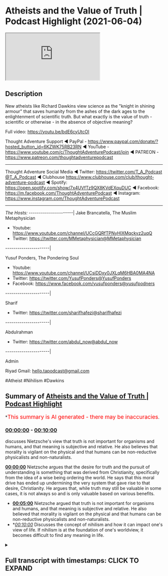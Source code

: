 # Atheists and the Value of Truth | Podcast Highlight (2021-06-04)

<iframe loading='lazy' src='https://www.youtube.com/embed/GS1wzxk5XEs'></iframe>

## Description

New atheists like Richard Dawkins view science as the "knight in shining armour" that saves humanity from the ashes of the dark ages to the enlightenment of scientific truth. But what exactly is the value of truth - scientific or otherwise - in the absence of objective meaning?

Full video: https://youtu.be/bdE6cyUtcOI

Thought Adventure Support
◄ PayPal - https://www.paypal.com/donate/?hosted_button_id=6KZWK75RB23RN 
◄ YouTube - https://www.youtube.com/c/ThoughtAdventurePodcast/join
◄ PATREON - https://www.patreon.com/thoughtadventurepodcast
____________________________________________________________________

Thought Adventure Social Media
◄ Twitter: https://twitter.com/T_A_Podcast​​@T_A_Podcast
◄ Clubhouse https://www.clubhouse.com/club/thought-adventure-podcast
◄ Spotify: https://open.spotify.com/show/7x4UVfTz9QX8KVdEXquDUC
◄ Facebook: https://m.facebook.com/ThoughtAdventurePodcast
◄ Instagram: https://www.instagram.com/ThoughtAdventurePodcast​

----------------------------------------------------------------

*The Hosts:*
----------------------|
Jake Brancatella, The Muslim Metaphysician

- Youtube: https://www.youtube.com/channel/UCcGQRfTPNyHlXMqckvz2uqQ
- Twitter:  https://twitter.com/MMetaphysician​​@MMetaphysician

----------------------|

Yusuf Ponders, The Pondering Soul

- Youtube: https://www.youtube.com/channel/UCsiDDxy0JXLqM6HBA0MA4NA
- Twitter: https://twitter.com/YusufPonders​​@YusufPonders
- Facebook: https://www.facebook.com/yusufponders​@yusufpodners

----------------------|

Sharif

- Twitter: https://twitter.com/sharifhafezi​​@sharifhafezi

----------------------|

Abdulrahman

- Twitter: https://twitter.com/abdul_now​@abdul_now

----------------------|

Admin

Riyad 
Gmail: hello.tapodcast@gmail.com

#Atheist #Nihilism #Dawkins

## Summary of [Atheists and the Value of Truth | Podcast Highlight](https://www.youtube.com/watch?v=GS1wzxk5XEs)


*<span style="color:red; font-size:125%">This summary is AI generated - there may be inaccuracies</span>.

### [00:00:00](https://www.youtube.com/watch?v=GS1wzxk5XEs&t=0) - [00:10:00](https://www.youtube.com/watch?v=GS1wzxk5XEs&t=600)

discusses Nietzsche's view that truth is not important for organisms and humans, and that meaning is subjective and relative. He also believes that morality is vigilant on the physical and that humans can be non-reductive physicalists and non-naturalists.

**[00:00:00](https://www.youtube.com/watch?v=GS1wzxk5XEs&t=0)** Nietzsche argues that the desire for truth and the pursuit of understanding is something that was derived from Christianity, specifically from the idea of a wise being ordering the world. He says that this moral drive has ended up undermining the very system that gave rise to that desire, Christianity. He argues that, while truth may still be valuable in some cases, it is not always so and is only valuable based on various benefits.
* **[00:05:00](https://www.youtube.com/watch?v=GS1wzxk5XEs&t=300)** Nietzsche argued that truth is not important for organisms and humans, and that meaning is subjective and relative. He also believed that morality is vigilant on the physical and that humans can be non-reductive physicalists and non-naturalists.
* **[00:10:00](https://www.youtube.com/watch?v=GS1wzxk5XEs&t=600)* Discusses the concept of nihilism and how it can impact one's view of life. If nihilism is at the foundation of one's worldview, it becomes difficult to find any meaning in life.

<details><summary><h2>Full transcript with timestamps: CLICK TO EXPAND</h2></summary>

[0:00:08](https://youtu.be/GS1wzxk5XEs?t=8) mentioned  
[0:00:09](https://youtu.be/GS1wzxk5XEs?t=9) science being underpinned so the way  
[0:00:10](https://youtu.be/GS1wzxk5XEs?t=10) nietzsche sort of sees  
[0:00:12](https://youtu.be/GS1wzxk5XEs?t=12) science he looks at science as the the  
[0:00:14](https://youtu.be/GS1wzxk5XEs?t=14) corpse of christianity  
[0:00:16](https://youtu.be/GS1wzxk5XEs?t=16) so science for him isn't the this thing  
[0:00:19](https://youtu.be/GS1wzxk5XEs?t=19) that sort of  
[0:00:20](https://youtu.be/GS1wzxk5XEs?t=20) you know like you you see religion like  
[0:00:22](https://youtu.be/GS1wzxk5XEs?t=22) dawkins puts it as if religion's this  
[0:00:24](https://youtu.be/GS1wzxk5XEs?t=24) big nasty dragon and it's  
[0:00:26](https://youtu.be/GS1wzxk5XEs?t=26) trying to kill everything and then  
[0:00:27](https://youtu.be/GS1wzxk5XEs?t=27) you've got um the  
[0:00:29](https://youtu.be/GS1wzxk5XEs?t=29) the knight in shining armor that just  
[0:00:31](https://youtu.be/GS1wzxk5XEs?t=31) rides over the horizon on his  
[0:00:34](https://youtu.be/GS1wzxk5XEs?t=34) his glorious steed and like and this is  
[0:00:37](https://youtu.be/GS1wzxk5XEs?t=37) science and then it runs over and it  
[0:00:39](https://youtu.be/GS1wzxk5XEs?t=39) defeats  
[0:00:40](https://youtu.be/GS1wzxk5XEs?t=40) the dragon and it's like yes and they  
[0:00:42](https://youtu.be/GS1wzxk5XEs?t=42) paint you you get it a lot  
[0:00:44](https://youtu.be/GS1wzxk5XEs?t=44) from these sort of um new atheist types  
[0:00:48](https://youtu.be/GS1wzxk5XEs?t=48) that science is built up as this sort of  
[0:00:50](https://youtu.be/GS1wzxk5XEs?t=50) new being  
[0:00:51](https://youtu.be/GS1wzxk5XEs?t=51) that comes to defeat religion and it and  
[0:00:54](https://youtu.be/GS1wzxk5XEs?t=54) it's not that  
[0:00:55](https://youtu.be/GS1wzxk5XEs?t=55) it's not that it's it's quite the  
[0:00:57](https://youtu.be/GS1wzxk5XEs?t=57) opposite it is  
[0:00:58](https://youtu.be/GS1wzxk5XEs?t=58) what is left off religion um and they  
[0:01:01](https://youtu.be/GS1wzxk5XEs?t=61) don't see this and the way  
[0:01:02](https://youtu.be/GS1wzxk5XEs?t=62) nietzsche describes it he says like  
[0:01:04](https://youtu.be/GS1wzxk5XEs?t=64) listen the the desire for truth  
[0:01:06](https://youtu.be/GS1wzxk5XEs?t=66) seeing truth as a higher value is a  
[0:01:09](https://youtu.be/GS1wzxk5XEs?t=69) moral judgment  
[0:01:11](https://youtu.be/GS1wzxk5XEs?t=71) you have to see truth as good  
[0:01:15](https://youtu.be/GS1wzxk5XEs?t=75) you have to see truth as something that  
[0:01:17](https://youtu.be/GS1wzxk5XEs?t=77) good people want to attain  
[0:01:19](https://youtu.be/GS1wzxk5XEs?t=79) these are all moral statements and this  
[0:01:22](https://youtu.be/GS1wzxk5XEs?t=82) they all like he's arguing  
[0:01:23](https://youtu.be/GS1wzxk5XEs?t=83) in terms of the europeans they derived  
[0:01:25](https://youtu.be/GS1wzxk5XEs?t=85) this from the bible  
[0:01:27](https://youtu.be/GS1wzxk5XEs?t=87) they derived this from the religion and  
[0:01:29](https://youtu.be/GS1wzxk5XEs?t=89) he says this desire  
[0:01:31](https://youtu.be/GS1wzxk5XEs?t=91) to achieve to truth to look at the world  
[0:01:34](https://youtu.be/GS1wzxk5XEs?t=94) as if it's intelligible  
[0:01:36](https://youtu.be/GS1wzxk5XEs?t=96) this derived from christianity as well  
[0:01:38](https://youtu.be/GS1wzxk5XEs?t=98) in europe specifically  
[0:01:39](https://youtu.be/GS1wzxk5XEs?t=99) they saw the world as something that was  
[0:01:41](https://youtu.be/GS1wzxk5XEs?t=101) ordered  
[0:01:42](https://youtu.be/GS1wzxk5XEs?t=102) by a wise being and not as chaotic like  
[0:01:46](https://youtu.be/GS1wzxk5XEs?t=106) the greeks prior to  
[0:01:47](https://youtu.be/GS1wzxk5XEs?t=107) the you know the christian west um they  
[0:01:50](https://youtu.be/GS1wzxk5XEs?t=110) didn't see the world in the same way  
[0:01:52](https://youtu.be/GS1wzxk5XEs?t=112) they saw the world as  
[0:01:53](https://youtu.be/GS1wzxk5XEs?t=113) a very sort of chaotic place  
[0:01:56](https://youtu.be/GS1wzxk5XEs?t=116) not necessarily something that was  
[0:01:57](https://youtu.be/GS1wzxk5XEs?t=117) intelligible um  
[0:01:59](https://youtu.be/GS1wzxk5XEs?t=119) no it was a country christianity gave  
[0:02:01](https://youtu.be/GS1wzxk5XEs?t=121) rise to this  
[0:02:02](https://youtu.be/GS1wzxk5XEs?t=122) way of looking at the world and this  
[0:02:05](https://youtu.be/GS1wzxk5XEs?t=125) moral drive  
[0:02:06](https://youtu.be/GS1wzxk5XEs?t=126) that pushed them towards wanting to  
[0:02:07](https://youtu.be/GS1wzxk5XEs?t=127) achieve truth  
[0:02:09](https://youtu.be/GS1wzxk5XEs?t=129) but then it's sort of the the sting  
[0:02:12](https://youtu.be/GS1wzxk5XEs?t=132) turns itself against like the you know  
[0:02:14](https://youtu.be/GS1wzxk5XEs?t=134) the bee that stings itself  
[0:02:16](https://youtu.be/GS1wzxk5XEs?t=136) he says this moral um drive  
[0:02:19](https://youtu.be/GS1wzxk5XEs?t=139) that gave rise to the obsession with  
[0:02:21](https://youtu.be/GS1wzxk5XEs?t=141) truth  
[0:02:22](https://youtu.be/GS1wzxk5XEs?t=142) and reason in the west um  
[0:02:25](https://youtu.be/GS1wzxk5XEs?t=145) ended up undermining the very system  
[0:02:27](https://youtu.be/GS1wzxk5XEs?t=147) which gave rise to that moral drive that  
[0:02:29](https://youtu.be/GS1wzxk5XEs?t=149) is christianity  
[0:02:30](https://youtu.be/GS1wzxk5XEs?t=150) and so it kills itself um yeah but  
[0:02:34](https://youtu.be/GS1wzxk5XEs?t=154) um people are gonna i can imagine what  
[0:02:35](https://youtu.be/GS1wzxk5XEs?t=155) people are gonna say or atheists are  
[0:02:37](https://youtu.be/GS1wzxk5XEs?t=157) gonna say  
[0:02:38](https://youtu.be/GS1wzxk5XEs?t=158) well yeah obviously you know uh atheists  
[0:02:41](https://youtu.be/GS1wzxk5XEs?t=161) can value truth  
[0:02:43](https://youtu.be/GS1wzxk5XEs?t=163) yeah yeah no there's nothing there's  
[0:02:44](https://youtu.be/GS1wzxk5XEs?t=164) something uh that's  
[0:02:46](https://youtu.be/GS1wzxk5XEs?t=166) from christianity so how is the question  
[0:02:52](https://youtu.be/GS1wzxk5XEs?t=172) because the question here is is it  
[0:02:53](https://youtu.be/GS1wzxk5XEs?t=173) necessary why  
[0:02:55](https://youtu.be/GS1wzxk5XEs?t=175) do you need to value truth now within a  
[0:02:58](https://youtu.be/GS1wzxk5XEs?t=178) christian framework  
[0:02:59](https://youtu.be/GS1wzxk5XEs?t=179) it's like well you know if you don't  
[0:03:01](https://youtu.be/GS1wzxk5XEs?t=181) value truth you burn for an eternity  
[0:03:04](https://youtu.be/GS1wzxk5XEs?t=184) like in in terms of the atheist it's  
[0:03:07](https://youtu.be/GS1wzxk5XEs?t=187) instrumental now  
[0:03:08](https://youtu.be/GS1wzxk5XEs?t=188) it's like well what is the point of  
[0:03:10](https://youtu.be/GS1wzxk5XEs?t=190) valuing truth if it's just detrimental  
[0:03:12](https://youtu.be/GS1wzxk5XEs?t=192) to me and everyone i know  
[0:03:14](https://youtu.be/GS1wzxk5XEs?t=194) it you know and there is no necessary  
[0:03:17](https://youtu.be/GS1wzxk5XEs?t=197) drive it's like  
[0:03:18](https://youtu.be/GS1wzxk5XEs?t=198) you know it it becomes instrumental  
[0:03:21](https://youtu.be/GS1wzxk5XEs?t=201) basically and  
[0:03:22](https://youtu.be/GS1wzxk5XEs?t=202) yes there is still the possibility for  
[0:03:24](https://youtu.be/GS1wzxk5XEs?t=204) opening up but  
[0:03:25](https://youtu.be/GS1wzxk5XEs?t=205) there's nothing there's no like fear of  
[0:03:27](https://youtu.be/GS1wzxk5XEs?t=207) eternal damnation it's like  
[0:03:29](https://youtu.be/GS1wzxk5XEs?t=209) well if in this world all of  
[0:03:32](https://youtu.be/GS1wzxk5XEs?t=212) the positives lie in a false  
[0:03:35](https://youtu.be/GS1wzxk5XEs?t=215) notion or in a false um direction to  
[0:03:39](https://youtu.be/GS1wzxk5XEs?t=219) move towards  
[0:03:39](https://youtu.be/GS1wzxk5XEs?t=219) a lie then there's very little  
[0:03:42](https://youtu.be/GS1wzxk5XEs?t=222) motivation  
[0:03:43](https://youtu.be/GS1wzxk5XEs?t=223) if you think of it from a utilitarian  
[0:03:44](https://youtu.be/GS1wzxk5XEs?t=224) perspective like you move towards the  
[0:03:47](https://youtu.be/GS1wzxk5XEs?t=227) lie  
[0:03:48](https://youtu.be/GS1wzxk5XEs?t=228) then there's all of this pleasure that  
[0:03:49](https://youtu.be/GS1wzxk5XEs?t=229) derives from it if you move towards the  
[0:03:51](https://youtu.be/GS1wzxk5XEs?t=231) truth there's all of this pain and  
[0:03:52](https://youtu.be/GS1wzxk5XEs?t=232) there's suffering  
[0:03:54](https://youtu.be/GS1wzxk5XEs?t=234) like if you're a utilitarian and you're  
[0:03:56](https://youtu.be/GS1wzxk5XEs?t=236) you're fixed in the dunya you're fixed  
[0:03:58](https://youtu.be/GS1wzxk5XEs?t=238) in the world  
[0:03:59](https://youtu.be/GS1wzxk5XEs?t=239) at what point would you want to continue  
[0:04:01](https://youtu.be/GS1wzxk5XEs?t=241) to value truth there  
[0:04:03](https://youtu.be/GS1wzxk5XEs?t=243) it becomes you know if you don't believe  
[0:04:06](https://youtu.be/GS1wzxk5XEs?t=246) in  
[0:04:06](https://youtu.be/GS1wzxk5XEs?t=246) uh sort of any justice in an afterlife  
[0:04:10](https://youtu.be/GS1wzxk5XEs?t=250) it's like well you know why would you  
[0:04:12](https://youtu.be/GS1wzxk5XEs?t=252) keep on to this thing  
[0:04:14](https://youtu.be/GS1wzxk5XEs?t=254) if it's completely detrimental i get and  
[0:04:16](https://youtu.be/GS1wzxk5XEs?t=256) that's not to say  
[0:04:17](https://youtu.be/GS1wzxk5XEs?t=257) um obviously there's certain examples  
[0:04:19](https://youtu.be/GS1wzxk5XEs?t=259) where this might  
[0:04:20](https://youtu.be/GS1wzxk5XEs?t=260) be the case but there's it's just  
[0:04:24](https://youtu.be/GS1wzxk5XEs?t=264) it's not necessary it's basically the  
[0:04:25](https://youtu.be/GS1wzxk5XEs?t=265) point and because there's  
[0:04:28](https://youtu.be/GS1wzxk5XEs?t=268) yeah so from my understanding is that  
[0:04:29](https://youtu.be/GS1wzxk5XEs?t=269) when you turn around and ask the  
[0:04:30](https://youtu.be/GS1wzxk5XEs?t=270) question why should you value  
[0:04:32](https://youtu.be/GS1wzxk5XEs?t=272) truth uh a lot of people divorced of a  
[0:04:35](https://youtu.be/GS1wzxk5XEs?t=275) particular religious belief will turn  
[0:04:36](https://youtu.be/GS1wzxk5XEs?t=276) around and say  
[0:04:37](https://youtu.be/GS1wzxk5XEs?t=277) well it's beneficial it's beneficial for  
[0:04:41](https://youtu.be/GS1wzxk5XEs?t=281) going human beings it's not always yeah  
[0:04:42](https://youtu.be/GS1wzxk5XEs?t=282) that's right so what you're saying is  
[0:04:44](https://youtu.be/GS1wzxk5XEs?t=284) actually well okay if it wasn't  
[0:04:46](https://youtu.be/GS1wzxk5XEs?t=286) beneficial let's just say it wasn't  
[0:04:47](https://youtu.be/GS1wzxk5XEs?t=287) beneficial just for the  
[0:04:49](https://youtu.be/GS1wzxk5XEs?t=289) sake of the argument would it be still  
[0:04:52](https://youtu.be/GS1wzxk5XEs?t=292) valuable  
[0:04:53](https://youtu.be/GS1wzxk5XEs?t=293) and then you're saying well it's not  
[0:04:54](https://youtu.be/GS1wzxk5XEs?t=294) valuable anymore so then truth  
[0:04:56](https://youtu.be/GS1wzxk5XEs?t=296) is only valuable based upon various  
[0:04:59](https://youtu.be/GS1wzxk5XEs?t=299) benefits and then you can give examples  
[0:05:01](https://youtu.be/GS1wzxk5XEs?t=301) and i think even donald hoffman who's a  
[0:05:04](https://youtu.be/GS1wzxk5XEs?t=304) professor in  
[0:05:05](https://youtu.be/GS1wzxk5XEs?t=305) neuroscience and philosophy of science  
[0:05:07](https://youtu.be/GS1wzxk5XEs?t=307) he talks about  
[0:05:09](https://youtu.be/GS1wzxk5XEs?t=309) this idea that evolution adapts to  
[0:05:11](https://youtu.be/GS1wzxk5XEs?t=311) survival not adapts to truth-finding  
[0:05:15](https://youtu.be/GS1wzxk5XEs?t=315) so you know he gave a particular  
[0:05:17](https://youtu.be/GS1wzxk5XEs?t=317) mathematical model in which he  
[0:05:19](https://youtu.be/GS1wzxk5XEs?t=319) demonstrated how  
[0:05:20](https://youtu.be/GS1wzxk5XEs?t=320) an organism that is able to see reality  
[0:05:22](https://youtu.be/GS1wzxk5XEs?t=322) as it is is  
[0:05:24](https://youtu.be/GS1wzxk5XEs?t=324) less likely to survive than an organism  
[0:05:26](https://youtu.be/GS1wzxk5XEs?t=326) that's more adopted to survival  
[0:05:28](https://youtu.be/GS1wzxk5XEs?t=328) even if it's less correlated to truth so  
[0:05:31](https://youtu.be/GS1wzxk5XEs?t=331) truth-finding  
[0:05:32](https://youtu.be/GS1wzxk5XEs?t=332) is not necessary for organisms and human  
[0:05:36](https://youtu.be/GS1wzxk5XEs?t=336) beings in order to have benefit and so  
[0:05:38](https://youtu.be/GS1wzxk5XEs?t=338) he's basically  
[0:05:39](https://youtu.be/GS1wzxk5XEs?t=339) his argument is how we see the world is  
[0:05:41](https://youtu.be/GS1wzxk5XEs?t=341) not really  
[0:05:42](https://youtu.be/GS1wzxk5XEs?t=342) how the world is it's just how we've  
[0:05:45](https://youtu.be/GS1wzxk5XEs?t=345) evolved to perceive it  
[0:05:46](https://youtu.be/GS1wzxk5XEs?t=346) you know as like a user interface of the  
[0:05:49](https://youtu.be/GS1wzxk5XEs?t=349) world so  
[0:05:50](https://youtu.be/GS1wzxk5XEs?t=350) truth therefore becomes something that's  
[0:05:52](https://youtu.be/GS1wzxk5XEs?t=352) not even valued  
[0:05:54](https://youtu.be/GS1wzxk5XEs?t=354) as a necessary thing as as you mentioned  
[0:05:57](https://youtu.be/GS1wzxk5XEs?t=357) yourself  
[0:05:58](https://youtu.be/GS1wzxk5XEs?t=358) and if that i think i think if i could  
[0:06:00](https://youtu.be/GS1wzxk5XEs?t=360) just  
[0:06:01](https://youtu.be/GS1wzxk5XEs?t=361) if if i could just add to that shift the  
[0:06:02](https://youtu.be/GS1wzxk5XEs?t=362) the idea that the truth like the  
[0:06:06](https://youtu.be/GS1wzxk5XEs?t=366) truth seeking and why we ought to seek  
[0:06:07](https://youtu.be/GS1wzxk5XEs?t=367) truth right um  
[0:06:09](https://youtu.be/GS1wzxk5XEs?t=369) is it's it's not that um for  
[0:06:13](https://youtu.be/GS1wzxk5XEs?t=373) the the nihilist or or or or fernica  
[0:06:16](https://youtu.be/GS1wzxk5XEs?t=376) it's it's not that  
[0:06:17](https://youtu.be/GS1wzxk5XEs?t=377) it doesn't matter it's that it restricts  
[0:06:21](https://youtu.be/GS1wzxk5XEs?t=381) you  
[0:06:21](https://youtu.be/GS1wzxk5XEs?t=381) right so the the idea is that the  
[0:06:24](https://youtu.be/GS1wzxk5XEs?t=384) problem  
[0:06:25](https://youtu.be/GS1wzxk5XEs?t=385) when you guys seek truth it's gonna take  
[0:06:27](https://youtu.be/GS1wzxk5XEs?t=387) you to this  
[0:06:28](https://youtu.be/GS1wzxk5XEs?t=388) conclusion that these mythologies are  
[0:06:31](https://youtu.be/GS1wzxk5XEs?t=391) false  
[0:06:32](https://youtu.be/GS1wzxk5XEs?t=392) right that there is no true there is no  
[0:06:34](https://youtu.be/GS1wzxk5XEs?t=394) ultimate truth in the world that we  
[0:06:35](https://youtu.be/GS1wzxk5XEs?t=395) that you know gives us meaning and that  
[0:06:38](https://youtu.be/GS1wzxk5XEs?t=398) conclusion if truth does matter  
[0:06:40](https://youtu.be/GS1wzxk5XEs?t=400) you should follow the implications of  
[0:06:42](https://youtu.be/GS1wzxk5XEs?t=402) that truth  
[0:06:43](https://youtu.be/GS1wzxk5XEs?t=403) where it leads you to and you should  
[0:06:45](https://youtu.be/GS1wzxk5XEs?t=405) become a nihilist and just you know  
[0:06:47](https://youtu.be/GS1wzxk5XEs?t=407) and it's going to take you to very bad  
[0:06:48](https://youtu.be/GS1wzxk5XEs?t=408) places that's that's  
[0:06:50](https://youtu.be/GS1wzxk5XEs?t=410) that i think was nietzsche's idea and  
[0:06:52](https://youtu.be/GS1wzxk5XEs?t=412) that's why he didn't  
[0:06:54](https://youtu.be/GS1wzxk5XEs?t=414) truth wasn't the priority for him right  
[0:06:56](https://youtu.be/GS1wzxk5XEs?t=416) so for him it was like  
[0:06:57](https://youtu.be/GS1wzxk5XEs?t=417) okay truth matters but in as yusuf put  
[0:07:01](https://youtu.be/GS1wzxk5XEs?t=421) it in like a  
[0:07:02](https://youtu.be/GS1wzxk5XEs?t=422) instrumentalist manner like as far  
[0:07:05](https://youtu.be/GS1wzxk5XEs?t=425) as it helps you useful you know achieve  
[0:07:08](https://youtu.be/GS1wzxk5XEs?t=428) your drives right achieve  
[0:07:10](https://youtu.be/GS1wzxk5XEs?t=430) your your your desires and and uh and  
[0:07:13](https://youtu.be/GS1wzxk5XEs?t=433) but  
[0:07:13](https://youtu.be/GS1wzxk5XEs?t=433) that has serious implications for  
[0:07:16](https://youtu.be/GS1wzxk5XEs?t=436) morality for example right  
[0:07:18](https://youtu.be/GS1wzxk5XEs?t=438) and and it is at the end of the day like  
[0:07:20](https://youtu.be/GS1wzxk5XEs?t=440) like like there's  
[0:07:22](https://youtu.be/GS1wzxk5XEs?t=442) you know in terms of cosmic nihilism  
[0:07:24](https://youtu.be/GS1wzxk5XEs?t=444) right which is  
[0:07:25](https://youtu.be/GS1wzxk5XEs?t=445) which is an extreme version of  
[0:07:26](https://youtu.be/GS1wzxk5XEs?t=446) existential nihilism that does have a  
[0:07:29](https://youtu.be/GS1wzxk5XEs?t=449) huge psychological  
[0:07:30](https://youtu.be/GS1wzxk5XEs?t=450) implication on humans right the fact  
[0:07:32](https://youtu.be/GS1wzxk5XEs?t=452) that you're me your  
[0:07:33](https://youtu.be/GS1wzxk5XEs?t=453) your existence is utterly meaningless on  
[0:07:36](https://youtu.be/GS1wzxk5XEs?t=456) a cosmic scale  
[0:07:38](https://youtu.be/GS1wzxk5XEs?t=458) uh so if it's meaningless on a cosmic  
[0:07:40](https://youtu.be/GS1wzxk5XEs?t=460) scale why would you even  
[0:07:41](https://youtu.be/GS1wzxk5XEs?t=461) value meaning of truth for morality  
[0:07:45](https://youtu.be/GS1wzxk5XEs?t=465) on an individual skill yeah yeah the the  
[0:07:48](https://youtu.be/GS1wzxk5XEs?t=468) the idea is that the  
[0:07:49](https://youtu.be/GS1wzxk5XEs?t=469) existentialist tries to get out of this  
[0:07:51](https://youtu.be/GS1wzxk5XEs?t=471) by by by saying that what wait you're  
[0:07:53](https://youtu.be/GS1wzxk5XEs?t=473) you guys are ignoring the subjective  
[0:07:55](https://youtu.be/GS1wzxk5XEs?t=475) aspect  
[0:07:55](https://youtu.be/GS1wzxk5XEs?t=475) of meaning it's it's objective why why  
[0:07:57](https://youtu.be/GS1wzxk5XEs?t=477) why should it be relative to the cosmos  
[0:08:00](https://youtu.be/GS1wzxk5XEs?t=480) but then the problem is you're going to  
[0:08:01](https://youtu.be/GS1wzxk5XEs?t=481) be going in circles again you're back  
[0:08:03](https://youtu.be/GS1wzxk5XEs?t=483) where you started you're trying to  
[0:08:04](https://youtu.be/GS1wzxk5XEs?t=484) you again get to create this  
[0:08:06](https://youtu.be/GS1wzxk5XEs?t=486) metanarrative you can't however you are  
[0:08:08](https://youtu.be/GS1wzxk5XEs?t=488) going to try to create meaning  
[0:08:10](https://youtu.be/GS1wzxk5XEs?t=490) you will create this story this  
[0:08:13](https://youtu.be/GS1wzxk5XEs?t=493) mythology  
[0:08:14](https://youtu.be/GS1wzxk5XEs?t=494) about why a certain truth matters like  
[0:08:17](https://youtu.be/GS1wzxk5XEs?t=497) for example why happiness matters  
[0:08:19](https://youtu.be/GS1wzxk5XEs?t=499) and and you are going to stick to that  
[0:08:21](https://youtu.be/GS1wzxk5XEs?t=501) as some kind of transcendent truth  
[0:08:23](https://youtu.be/GS1wzxk5XEs?t=503) and and the issues you're going to face  
[0:08:25](https://youtu.be/GS1wzxk5XEs?t=505) if you're concerned with metaphysics and  
[0:08:27](https://youtu.be/GS1wzxk5XEs?t=507) truth  
[0:08:28](https://youtu.be/GS1wzxk5XEs?t=508) the difficulty of uh you know validating  
[0:08:32](https://youtu.be/GS1wzxk5XEs?t=512) such meaning  
[0:08:32](https://youtu.be/GS1wzxk5XEs?t=512) on a materialistic world i mean a lot of  
[0:08:35](https://youtu.be/GS1wzxk5XEs?t=515) people have attempted to do that i don't  
[0:08:37](https://youtu.be/GS1wzxk5XEs?t=517) want to  
[0:08:38](https://youtu.be/GS1wzxk5XEs?t=518) i don't excuse me i don't want to like  
[0:08:40](https://youtu.be/GS1wzxk5XEs?t=520) straw man or oversimplify  
[0:08:42](https://youtu.be/GS1wzxk5XEs?t=522) their position but in my view uh uh i  
[0:08:45](https://youtu.be/GS1wzxk5XEs?t=525) think it's very difficult to make it  
[0:08:46](https://youtu.be/GS1wzxk5XEs?t=526) work well i mean it's it's one of two  
[0:08:48](https://youtu.be/GS1wzxk5XEs?t=528) options you're either going to  
[0:08:50](https://youtu.be/GS1wzxk5XEs?t=530) say it's it's a it's a just it's a  
[0:08:52](https://youtu.be/GS1wzxk5XEs?t=532) useful fiction  
[0:08:54](https://youtu.be/GS1wzxk5XEs?t=534) or you're going to try to say to just  
[0:08:57](https://youtu.be/GS1wzxk5XEs?t=537) make some kind of uh you know ad hoc  
[0:08:59](https://youtu.be/GS1wzxk5XEs?t=539) assertion that it's just  
[0:09:02](https://youtu.be/GS1wzxk5XEs?t=542) it's just they're just like what what  
[0:09:04](https://youtu.be/GS1wzxk5XEs?t=544) some materials do with consciousness  
[0:09:05](https://youtu.be/GS1wzxk5XEs?t=545) that it just it's just an emergent  
[0:09:07](https://youtu.be/GS1wzxk5XEs?t=547) property with with no further  
[0:09:09](https://youtu.be/GS1wzxk5XEs?t=549) explanation required whatsoever so  
[0:09:10](https://youtu.be/GS1wzxk5XEs?t=550) morality just  
[0:09:12](https://youtu.be/GS1wzxk5XEs?t=552) is just super vigilant on the physical  
[0:09:14](https://youtu.be/GS1wzxk5XEs?t=554) and we can just call ourselves  
[0:09:15](https://youtu.be/GS1wzxk5XEs?t=555) non-reductive physicalists  
[0:09:17](https://youtu.be/GS1wzxk5XEs?t=557) and non-naturalists in that sense so  
[0:09:20](https://youtu.be/GS1wzxk5XEs?t=560) excuse me again  
[0:09:21](https://youtu.be/GS1wzxk5XEs?t=561) uh so so the problem that's that's i  
[0:09:23](https://youtu.be/GS1wzxk5XEs?t=563) think the problem it's not that truth  
[0:09:25](https://youtu.be/GS1wzxk5XEs?t=565) doesn't matter  
[0:09:26](https://youtu.be/GS1wzxk5XEs?t=566) it's that truth is going to lead us to  
[0:09:28](https://youtu.be/GS1wzxk5XEs?t=568) this you know this this  
[0:09:30](https://youtu.be/GS1wzxk5XEs?t=570) uh skepticism right this this  
[0:09:33](https://youtu.be/GS1wzxk5XEs?t=573) nihilism about the world right there's  
[0:09:34](https://youtu.be/GS1wzxk5XEs?t=574) there's no ultimate meaning and i think  
[0:09:36](https://youtu.be/GS1wzxk5XEs?t=576) that is the fundamental presumption that  
[0:09:39](https://youtu.be/GS1wzxk5XEs?t=579) that nietzsche has  
[0:09:40](https://youtu.be/GS1wzxk5XEs?t=580) i just want to add on what you said  
[0:09:41](https://youtu.be/GS1wzxk5XEs?t=581) there so this idea of it being  
[0:09:43](https://youtu.be/GS1wzxk5XEs?t=583) restrictive is is  
[0:09:45](https://youtu.be/GS1wzxk5XEs?t=585) a really really important point so it's  
[0:09:48](https://youtu.be/GS1wzxk5XEs?t=588) like when it comes to someone because  
[0:09:49](https://youtu.be/GS1wzxk5XEs?t=589) nietzsche's whole process was basically  
[0:09:51](https://youtu.be/GS1wzxk5XEs?t=591) and there's going to be this um the  
[0:09:53](https://youtu.be/GS1wzxk5XEs?t=593) destroying of the status quo in terms of  
[0:09:55](https://youtu.be/GS1wzxk5XEs?t=595) what the values are  
[0:09:56](https://youtu.be/GS1wzxk5XEs?t=596) in society and then the society would  
[0:09:59](https://youtu.be/GS1wzxk5XEs?t=599) have to go through this process of  
[0:10:00](https://youtu.be/GS1wzxk5XEs?t=600) reevaluation of values now in that  
[0:10:03](https://youtu.be/GS1wzxk5XEs?t=603) reevaluation  
[0:10:04](https://youtu.be/GS1wzxk5XEs?t=604) truth doesn't have to be valued if you  
[0:10:07](https://youtu.be/GS1wzxk5XEs?t=607) find it something restrictive  
[0:10:09](https://youtu.be/GS1wzxk5XEs?t=609) then you can continue to build a new  
[0:10:12](https://youtu.be/GS1wzxk5XEs?t=612) value system where truth doesn't play a  
[0:10:13](https://youtu.be/GS1wzxk5XEs?t=613) part in it  
[0:10:14](https://youtu.be/GS1wzxk5XEs?t=614) and that you don't have to maybe because  
[0:10:17](https://youtu.be/GS1wzxk5XEs?t=617) you do  
[0:10:18](https://youtu.be/GS1wzxk5XEs?t=618) you don't like the things that you know  
[0:10:20](https://youtu.be/GS1wzxk5XEs?t=620) come out of that but people don't for  
[0:10:22](https://youtu.be/GS1wzxk5XEs?t=622) example  
[0:10:22](https://youtu.be/GS1wzxk5XEs?t=622) this idea that um and we need to touch  
[0:10:25](https://youtu.be/GS1wzxk5XEs?t=625) on this as well that why if there's a  
[0:10:26](https://youtu.be/GS1wzxk5XEs?t=626) cosmic nihilism does that  
[0:10:28](https://youtu.be/GS1wzxk5XEs?t=628) necessarily entail existential nihilism  
[0:10:31](https://youtu.be/GS1wzxk5XEs?t=631) on like a personal level  
[0:10:33](https://youtu.be/GS1wzxk5XEs?t=633) and and the reason is is like if you  
[0:10:36](https://youtu.be/GS1wzxk5XEs?t=636) want to feel  
[0:10:37](https://youtu.be/GS1wzxk5XEs?t=637) meaning in a um in an authentic manner  
[0:10:40](https://youtu.be/GS1wzxk5XEs?t=640) it becomes impossible when you  
[0:10:42](https://youtu.be/GS1wzxk5XEs?t=642) understand that or  
[0:10:44](https://youtu.be/GS1wzxk5XEs?t=644) you've come to an understanding where  
[0:10:45](https://youtu.be/GS1wzxk5XEs?t=645) you see the world as nothing but  
[0:10:47](https://youtu.be/GS1wzxk5XEs?t=647) um being on the foundational level just  
[0:10:50](https://youtu.be/GS1wzxk5XEs?t=650) empty matter there's no conscious push  
[0:10:52](https://youtu.be/GS1wzxk5XEs?t=652) it's all random atoms hitting each other  
[0:10:55](https://youtu.be/GS1wzxk5XEs?t=655) it's all chaos it's all absurd  
[0:10:57](https://youtu.be/GS1wzxk5XEs?t=657) if you've got this notion off the absurd  
[0:10:59](https://youtu.be/GS1wzxk5XEs?t=659) at the foundation of  
[0:11:00](https://youtu.be/GS1wzxk5XEs?t=660) everything any meaning that you build on  
[0:11:02](https://youtu.be/GS1wzxk5XEs?t=662) top of that  
[0:11:03](https://youtu.be/GS1wzxk5XEs?t=663) becomes necessarily an act like child's  
[0:11:07](https://youtu.be/GS1wzxk5XEs?t=667) play  
[0:11:08](https://youtu.be/GS1wzxk5XEs?t=668) like the children on the playground when  
[0:11:10](https://youtu.be/GS1wzxk5XEs?t=670) they're playing make-believe you can't  
[0:11:12](https://youtu.be/GS1wzxk5XEs?t=672) there's that's always at the back of  
[0:11:13](https://youtu.be/GS1wzxk5XEs?t=673) your head and if it's  
[0:11:15](https://youtu.be/GS1wzxk5XEs?t=675) at the back of your head unless you you  
[0:11:17](https://youtu.be/GS1wzxk5XEs?t=677) build a wall between you and it  
[0:11:19](https://youtu.be/GS1wzxk5XEs?t=679) then yeah you can you can you can't play  
[0:11:22](https://youtu.be/GS1wzxk5XEs?t=682) with meaning in an authentic manner  
[0:11:33](https://youtu.be/GS1wzxk5XEs?t=693) you  
</details>